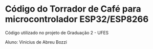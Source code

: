 # Código do Torrador de Café para microcontrolador ESP32/ESP8266 

Código utilizado no projeto de Graduação 2 - UFES

Aluno: Vinicius de Abreu Bozzi


